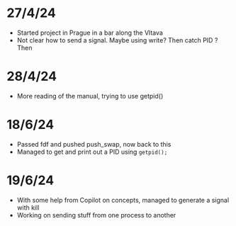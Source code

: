 # 27/4/24
- Started project in Prague in a bar along the Vltava
- Not clear how to send a signal. Maybe using write? Then catch PID ? Then 

# 28/4/24
- More reading of the manual, trying to use getpid()

# 18/6/24
- Passed fdf and pushed push_swap, now back to this
- Managed to get and print out a PID using `getpid();`

# 19/6/24
- With some help from Copilot on concepts, managed to generate a signal with kill
- Working on sending stuff from one process to another 